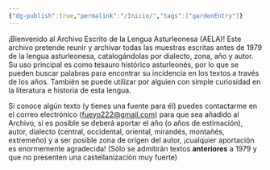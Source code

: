 ```yaml
---
{"dg-publish":true,"permalink":"/Inicio/","tags":["gardenEntry"]}
---
```


¡Bienvenido al Archivo Escrito de la Lengua Asturleonesa (AELA)! 
Este archivo pretende reunir y archivar todas las muestras escritas antes de 1979 de la lengua asturleonesa, catalogándolas por dialecto, zona, año y autor.
Su uso principal es como tesauro histórico asturleonés, por lo que se pueden buscar palabras para encontrar su incidencia en los textos a través de los años. También se puede utilizar por alguien con simple curiosidad en la literatura e historia de esta lengua.

Si conoce algún texto (y tienes una fuente para él) puedes contactarme en el correo electrónico (fueyo222@gmail.com) para que sea añadido al Archivo, si es posible se deberá aportar el año (o años de estimación), autor, dialecto (central, occidental, oriental, mirandés, montañés, extremeño) y a ser posible zona de origen del autor, ¡cualquier aportación es enormemente agradecida! (Sólo se admitirán textos **anteriores** a 1979 y que no presenten una castellanización muy fuerte)